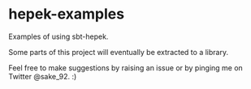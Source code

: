 # hepek-examples
Examples of using sbt-hepek.


Some parts of this project will eventually be extracted to a library.  

Feel free to make suggestions by raising an issue or by pinging me on Twitter @sake_92. :)
